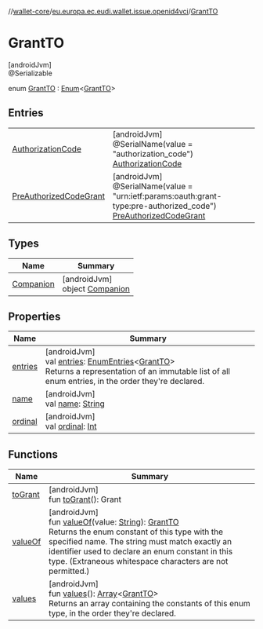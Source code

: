 //[wallet-core](../../../index.md)/[eu.europa.ec.eudi.wallet.issue.openid4vci](../index.md)/[GrantTO](index.md)

# GrantTO

[androidJvm]\
@Serializable

enum [GrantTO](index.md) : [Enum](https://kotlinlang.org/api/latest/jvm/stdlib/kotlin-stdlib/kotlin/-enum/index.html)&lt;[GrantTO](index.md)&gt;

## Entries

| | |
|---|---|
| [AuthorizationCode](-authorization-code/index.md) | [androidJvm]<br>@SerialName(value = &quot;authorization_code&quot;)<br>[AuthorizationCode](-authorization-code/index.md) |
| [PreAuthorizedCodeGrant](-pre-authorized-code-grant/index.md) | [androidJvm]<br>@SerialName(value = &quot;urn:ietf:params:oauth:grant-type:pre-authorized_code&quot;)<br>[PreAuthorizedCodeGrant](-pre-authorized-code-grant/index.md) |

## Types

| Name | Summary |
|---|---|
| [Companion](-companion/index.md) | [androidJvm]<br>object [Companion](-companion/index.md) |

## Properties

| Name | Summary |
|---|---|
| [entries](entries.md) | [androidJvm]<br>val [entries](entries.md): [EnumEntries](https://kotlinlang.org/api/latest/jvm/stdlib/kotlin-stdlib/kotlin.enums/-enum-entries/index.html)&lt;[GrantTO](index.md)&gt;<br>Returns a representation of an immutable list of all enum entries, in the order they're declared. |
| [name](../../eu.europa.ec.eudi.wallet.transfer.openId4vp/-encryption-method/-x-c20-p/index.md#-372974862%2FProperties%2F1615067946) | [androidJvm]<br>val [name](../../eu.europa.ec.eudi.wallet.transfer.openId4vp/-encryption-method/-x-c20-p/index.md#-372974862%2FProperties%2F1615067946): [String](https://kotlinlang.org/api/latest/jvm/stdlib/kotlin-stdlib/kotlin/-string/index.html) |
| [ordinal](../../eu.europa.ec.eudi.wallet.transfer.openId4vp/-encryption-method/-x-c20-p/index.md#-739389684%2FProperties%2F1615067946) | [androidJvm]<br>val [ordinal](../../eu.europa.ec.eudi.wallet.transfer.openId4vp/-encryption-method/-x-c20-p/index.md#-739389684%2FProperties%2F1615067946): [Int](https://kotlinlang.org/api/latest/jvm/stdlib/kotlin-stdlib/kotlin/-int/index.html) |

## Functions

| Name | Summary |
|---|---|
| [toGrant](to-grant.md) | [androidJvm]<br>fun [toGrant](to-grant.md)(): Grant |
| [valueOf](value-of.md) | [androidJvm]<br>fun [valueOf](value-of.md)(value: [String](https://kotlinlang.org/api/latest/jvm/stdlib/kotlin-stdlib/kotlin/-string/index.html)): [GrantTO](index.md)<br>Returns the enum constant of this type with the specified name. The string must match exactly an identifier used to declare an enum constant in this type. (Extraneous whitespace characters are not permitted.) |
| [values](values.md) | [androidJvm]<br>fun [values](values.md)(): [Array](https://kotlinlang.org/api/latest/jvm/stdlib/kotlin-stdlib/kotlin/-array/index.html)&lt;[GrantTO](index.md)&gt;<br>Returns an array containing the constants of this enum type, in the order they're declared. |
